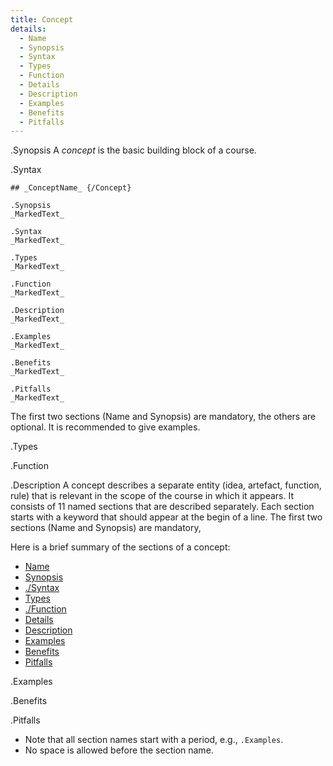 ```yaml
---
title: Concept
details:
  - Name
  - Synopsis
  - Syntax
  - Types
  - Function
  - Details
  - Description
  - Examples
  - Benefits
  - Pitfalls
---
```


.Synopsis
A _concept_ is the basic building block of a course.

.Syntax

```
## _ConceptName_ {/Concept}
```

```
.Synopsis
_MarkedText_
```

```
.Syntax
_MarkedText_
```

```
.Types
_MarkedText_
```

```
.Function
_MarkedText_
```

```
.Description
_MarkedText_
```

```
.Examples
_MarkedText_
```

```
.Benefits
_MarkedText_
```


```
.Pitfalls
_MarkedText_
```

The first two sections (Name and Synopsis) are mandatory, the others are optional.
It is recommended to give examples.

.Types

.Function

.Description
A concept describes a separate entity (idea, artefact, function, rule) that is relevant in the scope of the course in which it appears.
It consists of 11 named sections that are described separately. 
Each section starts with a keyword that should appear at the begin of a line.
The first two sections (Name and Synopsis) are mandatory,

Here is a brief summary of the sections of a concept:
* [Name](/docs/Tutor/Concept/Name)
* [Synopsis](/docs/Tutor/Concept/Synopsis)
* [./Syntax](/docs/Tutor/Concept/Syntax)
* [Types](/docs/Tutor/Concept/Types)
* [./Function](/docs/Tutor/Concept/Function)
* [Details](/docs/Tutor/Concept/Details)
* [Description](/docs/Tutor/Concept/Description)
* [Examples](/docs/Tutor/Concept/Examples)
* [Benefits](/docs/Tutor/Concept/Benefits)
* [Pitfalls](/docs/Tutor/Concept/Pitfalls)


.Examples

.Benefits

.Pitfalls

* Note that all section names start with a period, e.g., `.Examples`.
* No space is allowed before the section name.


